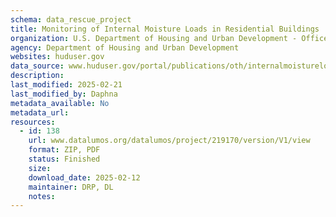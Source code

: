 ```yaml
---
schema: data_rescue_project 
title: Monitoring of Internal Moisture Loads in Residential Buildings
organization: U.S. Department of Housing and Urban Development - Office of Policy Development and Research
agency: Department of Housing and Urban Development
websites: huduser.gov
data_source: www.huduser.gov/portal/publications/oth/internalmoistureload.html
description: 
last_modified: 2025-02-21
last_modified_by: Daphna
metadata_available: No
metadata_url: 
resources:
  - id: 138
    url: www.datalumos.org/datalumos/project/219170/version/V1/view
    format: ZIP, PDF
    status: Finished
    size: 
    download_date: 2025-02-12
    maintainer: DRP, DL
    notes: 
---
```

